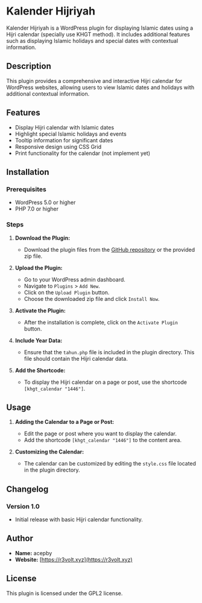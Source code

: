 # Kalender Hijriyah

Kalender Hijriyah is a WordPress plugin for displaying Islamic dates using a Hijri calendar (specially use KHGT method). It includes additional features such as displaying Islamic holidays and special dates with contextual information.

## Description

This plugin provides a comprehensive and interactive Hijri calendar for WordPress websites, allowing users to view Islamic dates and holidays with additional contextual information.

## Features

- Display Hijri calendar with Islamic dates
- Highlight special Islamic holidays and events
- Tooltip information for significant dates
- Responsive design using CSS Grid
- Print functionality for the calendar (not implement yet)

## Installation

### Prerequisites

- WordPress 5.0 or higher
- PHP 7.0 or higher

### Steps

1. **Download the Plugin:**
   - Download the plugin files from the [GitHub repository](https://github.com/your-repo/kalender-hijriyah) or the provided zip file.

2. **Upload the Plugin:**
   - Go to your WordPress admin dashboard.
   - Navigate to `Plugins` > `Add New`.
   - Click on the `Upload Plugin` button.
   - Choose the downloaded zip file and click `Install Now`.

3. **Activate the Plugin:**
   - After the installation is complete, click on the `Activate Plugin` button.

4. **Include Year Data:**
   - Ensure that the `tahun.php` file is included in the plugin directory. This file should contain the Hijri calendar data.

5. **Add the Shortcode:**
   - To display the Hijri calendar on a page or post, use the shortcode `[khgt_calendar "1446"]`.

## Usage

1. **Adding the Calendar to a Page or Post:**
   - Edit the page or post where you want to display the calendar.
   - Add the shortcode `[khgt_calendar "1446"]` to the content area.

2. **Customizing the Calendar:**
   - The calendar can be customized by editing the `style.css` file located in the plugin directory.

## Changelog

### Version 1.0
- Initial release with basic Hijri calendar functionality.

## Author

- **Name:** acepby
- **Website:** [https://r3volt.xyz](https://r3volt.xyz)

## License

This plugin is licensed under the GPL2 license.